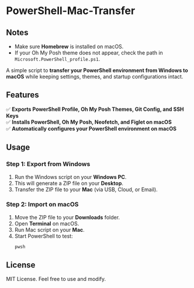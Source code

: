 # PowerShell-Mac-Transfer

## Notes
- Make sure **Homebrew** is installed on macOS.
- If your Oh My Posh theme does not appear, check the path in `Microsoft.PowerShell_profile.ps1`.

A simple script to **transfer your PowerShell environment from Windows to macOS** while keeping settings, themes, and startup configurations intact.

## Features
✅ **Exports PowerShell Profile, Oh My Posh Themes, Git Config, and SSH Keys**  
✅ **Installs PowerShell, Oh My Posh, Neofetch, and Figlet on macOS**  
✅ **Automatically configures your PowerShell environment on macOS**  

## Usage

### **Step 1: Export from Windows**

1. Run the Windows script on your **Windows PC**.
2. This will generate a ZIP file on your **Desktop**.
3. Transfer the ZIP file to your **Mac** (via USB, Cloud, or Email).

### **Step 2: Import on macOS**

1. Move the ZIP file to your **Downloads** folder.
2. Open **Terminal** on macOS.
3. Run Mac script on your **Mac**.
4. Start PowerShell to test:
   ```sh
   pwsh
   ```


## License
MIT License. Feel free to use and modify.
